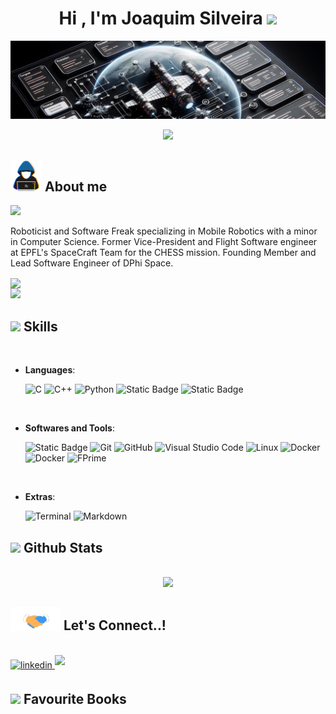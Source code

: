 <h1 align="center"><b>Hi , I'm Joaquim Silveira </b><img src="https://media3.giphy.com/media/v1.Y2lkPTc5MGI3NjExcjRsODdia21tcTJreGVxNnRlZHNwdXhoOWI2dWw3Z2YwZHJqbnp5YiZlcD12MV9pbnRlcm5hbF9naWZfYnlfaWQmY3Q9Zw/26u6dIwIphLj8h10A/giphy.gif" width="35"></h1>

![alt text](bkg.jpeg "Title")
<div align='center'>
  <a href="https://github.com/DenverCoder1/readme-typing-svg"><img src="https://readme-typing-svg.herokuapp.com?font=Time+New+Roman&color=cyan&size=25&center=true&vCenter=true&width=600&height=100&lines=Robotics+&hearts;++;Computer+Science;ML+/+DL;Obsessed+Active+Learner,;Love+to+learn+new+stuffs..<3"></a>
</div>




## <picture><img src = "https://github.com/0xAbdulKhalid/0xAbdulKhalid/raw/main/assets/mdImages/about_me.gif" width = 50px></picture> **About me**

<img src="https://user-images.githubusercontent.com/73097560/115834477-dbab4500-a447-11eb-908a-139a6edaec5c.gif">

   <div class="container">
    <div class="description">
      <p>Roboticist and Software Freak specializing in Mobile Robotics with a minor in Computer Science. Former Vice-President and Flight Software engineer at EPFL's SpaceCraft Team for the CHESS mission. Founding Member and Lead Software Engineer of DPhi Space.</p>
    </div>
    <div class="github-stats">
      <a href="https://github.com/anuraghazra/convoychat">
        <img align="center" src="https://github-readme-stats.vercel.app/api/top-langs/?username=jsilveira1409&hide=html,SystemVerilog,Verilog,SWIG,Javascript,MakeFile" />
      </a>
    </div>
  </div>

<img src="https://user-images.githubusercontent.com/73097560/115834477-dbab4500-a447-11eb-908a-139a6edaec5c.gif">

## <img src="https://media2.giphy.com/media/QssGEmpkyEOhBCb7e1/giphy.gif?cid=ecf05e47a0n3gi1bfqntqmob8g9aid1oyj2wr3ds3mg700bl&rid=giphy.gif" width ="25"><b> Skills</b>
<br>

<p align="center">

- **Languages**:
    
    ![C](https://img.shields.io/badge/C%20-%232370ED.svg?style=for-the-badge&logo=c&logoColor=white)
    ![C++](https://img.shields.io/badge/C++%20-%2300599C.svg?style=for-the-badge&logo=c%2B%2B&logoColor=white)
    ![Python](https://img.shields.io/badge/Python%20-%2314354C.svg?style=for-the-badge&logo=python&logoColor=white)
    ![Static Badge](https://img.shields.io/badge/Scala%20-%DC322F.svg?style=for-the-badge&logo=scala&logoColor=white&color=DC322F)
    ![Static Badge](https://img.shields.io/badge/OpenCV%20-%DC322F.svg?style=for-the-badge&logo=opencv&logoColor=white&color=5C3EE8)
    
<br>

- **Softwares and Tools**:

    ![Static Badge](https://img.shields.io/badge/Embedded_Software%20-%2314354C.svg?style=for-the-badge&logo=robotframework&logoColor=white&color=C3002D)
    ![Git](https://img.shields.io/badge/git-%23F05033.svg?style=for-the-badge&logo=git&logoColor=white)
    ![GitHub](https://img.shields.io/badge/github-%23121011.svg?style=for-the-badge&logo=github&logoColor=white)
    ![Visual Studio Code](https://img.shields.io/badge/VS%20Code-0078d7.svg?style=for-the-badge&logo=visual-studio-code&logoColor=white)
    ![Linux](https://img.shields.io/badge/Linux-FCC624?style=for-the-badge&logo=linux&logoColor=black) 
    ![Docker](https://img.shields.io/badge/Docker-0db7ed?style=for-the-badge&logo=docker&logoColor=black) 
    ![Docker](https://img.shields.io/badge/DJango-092E20?style=for-the-badge&logo=django&logoColor=white) 
    ![FPrime](https://img.shields.io/badge/FPrime-092E20?style=for-the-badge&logo=nasa&logoColor=white&color=E03C31) 

<br>

- **Extras**:

    ![Terminal](https://img.shields.io/badge/Terminal-%23054020?style=for-the-badge&logo=gnu-bash&logoColor=white)
    ![Markdown](https://img.shields.io/badge/markdown-%23000000.svg?style=for-the-badge&logo=markdown&logoColor=white)   


</p>

## <img src="https://media.giphy.com/media/iY8CRBdQXODJSCERIr/giphy.gif" width="35"><b> Github Stats </b>
<br>

<div align="center">

<a href="https://github.com/jsilveira1409/">
  <img src="https://github-readme-stats.vercel.app/api?username=jsilveira1409&include_all_commits=true&count_private=true&show_icons=true&line_height=20&title_color=7A7ADB&icon_color=2234AE&text_color=D3D3D3&bg_color=0,000000,130F40" width="450"/>



</a>
</div>


## <img src="https://github.com/0xabdulkhalid/0xabdulkhalid/raw/main/assets/mdImages/handshake.gif" width ="80"> <b> Let's Connect..!</b>
<br>
  <div align='left'>
  <a href="https://www.linkedin.com/in/joaquim-silveira-francolino-693904223/" target="_blank">
    <img src="https://img.shields.io/badge/linkedin:  jsilveira1409-%2300acee.svg?color=405DE6&style=for-the-badge&logo=linkedin&logoColor=white" alt=linkedin style="margin-bottom: 5px;"/>
  </a>
  <a href="mailto:joaquim@dphispace.com" target="_blank">
    <img src="https://img.shields.io/badge/gmail:  jsilveira1409-%23EA4335.svg?style=for-the-badge&logo=gmail&logoColor=white" t=mail style="margin-bottom: 5px;" />
  </a>
  </div>
  

## <img src="https://media3.giphy.com/media/v1.Y2lkPTc5MGI3NjExNzRoZ3NiMHJ5OGFibjQwdDJtM3kzNnJ0cnh3dmZrcHZxcTFwYjB2MiZlcD12MV9pbnRlcm5hbF9naWZfYnlfaWQmY3Q9cw/gjxYwnMG7Mocmc75DM/giphy.gif" width ="80"> <b> Favourite Books</b>
